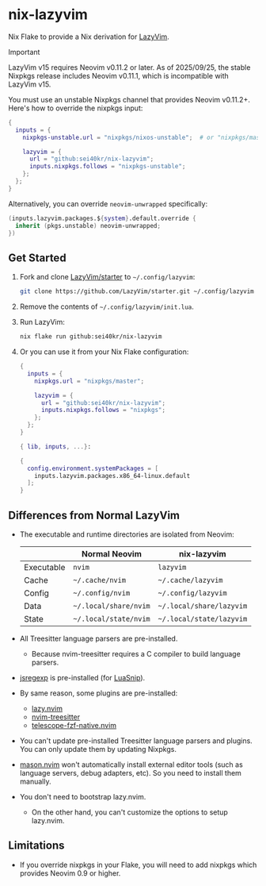 # nix-lazyvim

Nix Flake to provide a Nix derivation for [LazyVim](https://github.com/LazyVim/LazyVim).

> [!IMPORTANT]
> LazyVim v15 requires Neovim v0.11.2 or later. As of 2025/09/25, the stable
> Nixpkgs release includes Neovim v0.11.1, which is incompatible with LazyVim v15.
>
> You must use an unstable Nixpkgs channel that provides Neovim v0.11.2+. Here's how
> to override the nixpkgs input:
>
> ```nix
> {
>   inputs = {
>     nixpkgs-unstable.url = "nixpkgs/nixos-unstable";  # or "nixpkgs/master"
>
>     lazyvim = {
>       url = "github:sei40kr/nix-lazyvim";
>       inputs.nixpkgs.follows = "nixpkgs-unstable";
>     };
>   };
> }
> ```
>
> Alternatively, you can override `neovim-unwrapped` specifically:
>
> ```nix
> (inputs.lazyvim.packages.${system}.default.override {
>   inherit (pkgs.unstable) neovim-unwrapped;
> })
> ```

## Get Started

1. Fork and clone [LazyVim/starter](https://github.com/LazyVim/starter) to `~/.config/lazyvim`:

   ```sh
   git clone https://github.com/LazyVim/starter.git ~/.config/lazyvim
   ```

1. Remove the contents of `~/.config/lazyvim/init.lua`.
1. Run LazyVim:

   ```sh
   nix flake run github:sei40kr/nix-lazyvim
   ```

1. Or you can use it from your Nix Flake configuration:

   ```nix
   {
     inputs = {
       nixpkgs.url = "nixpkgs/master";

       lazyvim = {
         url = "github:sei40kr/nix-lazyvim";
         inputs.nixpkgs.follows = "nixpkgs";
       };
     };
   }
   ```

   ```nix
   { lib, inputs, ...}:

   {
     config.environment.systemPackages = [
       inputs.lazyvim.packages.x86_64-linux.default
     ];
   }
   ```

## Differences from Normal LazyVim

- The executable and runtime directories are isolated from Neovim:

  |            | Normal Neovim         | nix-lazyvim              |
  | ---------- | --------------------- | ------------------------ |
  | Executable | `nvim`                | `lazyvim`                |
  | Cache      | `~/.cache/nvim`       | `~/.cache/lazyvim`       |
  | Config     | `~/.config/nvim`      | `~/.config/lazyvim`      |
  | Data       | `~/.local/share/nvim` | `~/.local/share/lazyvim` |
  | State      | `~/.local/state/nvim` | `~/.local/state/lazyvim` |

- All Treesitter language parsers are pre-installed.
  - Because nvim-treesitter requires a C compiler to build language parsers.
- [jsregexp](https://github.com/kmarius/jsregexp) is pre-installed (for [LuaSnip](https://github.com/L3MON4D3/LuaSnip)).
- By same reason, some plugins are pre-installed:
  - [lazy.nvim](https://github.com/folke/lazy.nvim)
  - [nvim-treesitter](https://github.com/nvim-treesitter/nvim-treesitter)
  - [telescope-fzf-native.nvim](https://github.com/nvim-telescope/telescope-fzf-native.nvim)
- You can't update pre-installed Treesitter language parsers and plugins.
  You can only update them by updating Nixpkgs.
- [mason.nvim](https://github.com/williamboman/mason.nvim) won't automatically install external editor tools (such as language servers, debug adapters, etc).
  So you need to install them manually.
- You don't need to bootstrap lazy.nvim.
  - On the other hand, you can't customize the options to setup lazy.nvim.

## Limitations

- If you override nixpkgs in your Flake, you will need to add nixpkgs which
  provides Neovim 0.9 or higher.
